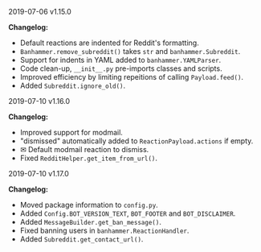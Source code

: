 2019-07-06 v1.15.0

**Changelog:**
 - Default reactions are indented for Reddit's formatting.
 - `Banhammer.remove_subreddit()` takes `str` and `banhammer.Subreddit`.
 - Support for indents in YAML added to `banhammer.YAMLParser`.
 - Code clean-up, `__init__.py` pre-imports classes and scripts.
 - Improved efficiency by limiting repeitions of calling `Payload.feed()`.
 - Added `Subreddit.ignore_old()`.
 
2019-07-10 v1.16.0

**Changelog:**
 - Improved support for modmail.
 - "dismissed" automatically added to `ReactionPayload.actions` if empty.
 - ✉ Default modmail reaction to dismiss.
 - Fixed `RedditHelper.get_item_from_url()`.
 
2019-07-10 v1.17.0

**Changelog:**
 - Moved package information to `config.py`.
 - Added `Config.BOT_VERSION_TEXT`, `BOT_FOOTER` and `BOT_DISCLAIMER`.
 - Added `MessageBuilder.get_ban_message()`.
 - Fixed banning users in `banhammer.ReactionHandler`.
 - Added `Subreddit.get_contact_url()`.